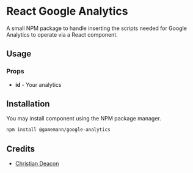 # React Google Analytics
A small NPM package to handle inserting the scripts needed for Google Analytics to operate via a React component.

## Usage
### Props
* **id** - Your analytics

## Installation
You may install component using the NPM package manager.

```bash
npm install @gamemann/google-analytics
```

## Credits
* [Christian Deacon](https://github.com/gamemann)